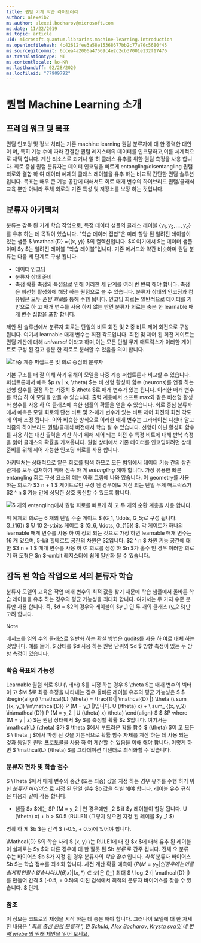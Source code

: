 ```yaml
---
title: 퀀텀 기계 학습 라이브러리
author: alexeib2
ms.author: alexei.bocharov@microsoft.com
ms.date: 11/22/2019
ms.topic: article
uid: microsoft.quantum.libraries.machine-learning.introduction
ms.openlocfilehash: 4c42612fee3a58e15368677bb2c77a70c5680f45
ms.sourcegitcommit: 6ccea4a2006a47569c4e2c2cb37001e132f17476
ms.translationtype: MT
ms.contentlocale: ko-KR
ms.lasthandoff: 02/28/2020
ms.locfileid: "77909792"
---
```

# <a name="introduction-to-quantum-machine-learning"></a>퀀텀 Machine Learning 소개

## <a name="framework-and-goals"></a>프레임 워크 및 목표

퀀텀 인코딩 및 정보 처리는 기존 machine learning 퀀텀 분류자에 대 한 강력한 대안이 며, 특히 기능 수에 따라 간결한 퀀텀 레지스터의 데이터를 인코딩하고,이를 체계적으로 채택 합니다. 계산 리소스로 되거나 얽 히 클래스 유추를 위한 퀀텀 측정을 사용 합니다.
회로 중심 퀀텀 분류자는 데이터 인코딩을 빠르게 entangling/disentangling 퀀텀 회로와 결합 하 여 데이터 예제의 클래스 레이블을 유추 하는 비교적 간단한 퀀텀 솔루션입니다.
목표는 매우 큰 기능 공간에 대해서도 회로 매개 변수의 하이브리드 퀀텀/클래식 교육 뿐만 아니라 주체 회로의 기존 특성 및 저장소를 보장 하는 것입니다.

## <a name="classifier-architecture"></a>분류자 아키텍처

분류는 감독 된 기계 학습 작업으로, 특정 데이터 샘플의 클래스 레이블 $\{y_1, y_2, \ldots, y_d\}$를 유추 하는 데 목적이 있습니다. "학습 데이터 집합"은 미리 할당 된 알려진 레이블이 있는 샘플 $ \mathcal{D} =\{(x, y)} $의 컬렉션입니다. $X 여기에서 $는 데이터 샘플 이며 $y $는 알려진 레이블 "학습 레이블"입니다.
기존 메서드와 약간 비슷하며 퀀텀 분류는 다음 세 단계로 구성 됩니다.
- 데이터 인코딩
- 분류자 상태 준비
- 측정 확률 측정의 특성으로 인해 이러한 세 단계를 여러 번 반복 해야 합니다. 측정은 비선형 활성화에 해당 하는 퀀텀으로 볼 수 있습니다.
분류자 상태의 인코딩과 컴퓨팅은 모두 *퀀텀 회로*를 통해 수행 됩니다. 인코딩 회로는 일반적으로 데이터를 기반으로 하 고 매개 변수를 사용 하지 않는 반면 분류자 회로는 충분 한 learnable 매개 변수 집합을 포함 합니다. 

제안 된 솔루션에서 분류자 회로는 단일의 비트 회전 및 2 중 비트 제어 회전으로 구성 됩니다. 여기서 learnable 매개 변수는 회전 각도입니다. 회전 및 제어 된 회전 게이트는 퀀텀 계산에 대해 *universal* 이라고 하며,이는 모든 단일 무게 매트릭스가 이러한 게이트로 구성 된 길고 충분 한 회로로 분해할 수 있음을 의미 합니다.

![다중 계층 퍼셉트론 및 회로 중심의 분류자](~/media/DLvsQCC.png)

기본 구조를 더 잘 이해 하기 위해이 모델을 다중 계층 퍼셉트론과 비교할 수 있습니다. 퍼셉트론에서 예측 $p (y | x, \theta) $는 비 선형 활성화 함수 (neurons)를 연결 하는 선형 함수를 결정 하는 가중치 $ \theta $로 매개 변수가 있는 됩니다. 이러한 매개 변수를 학습 하 여 모델을 만들 수 있습니다. 출력 계층에서 소프트 max와 같은 비선형 활성화 함수를 사용 하 여 클래스에 속한 샘플의 확률을 얻을 수 있습니다. 회로 중심 분류자에서 예측은 모델 회로의 단선 비트 및 2-매개 변수가 있는 비트 제어 회전의 회전 각도에 의해 조정 됩니다. 이와 비슷한 방식으로 이러한 매개 변수는 그라데이션 디센더 알고리즘의 하이브리드 퀀텀/클래식 버전에서 학습 될 수 있습니다. 선형이 아닌 활성화 함수를 사용 하는 대신 출력을 계산 하기 위해 제어 되는 회전 후 특정 비트에 대해 반복 측정을 읽어 클래스의 확률을 가져옵니다. 퀀텀 상태에서 기존 데이터를 인코딩하려면 상태 준비를 위해 제어 가능한 인코딩 회로를 사용 합니다.

아키텍처는 상대적으로 얕은 회로를 탐색 하므로 모든 범위에서 데이터 기능 간의 상관 관계를 모두 캡처하기 위해 신속 하 게 *entangling* 해야 합니다. 가장 유용한 빠른 entangling 회로 구성 요소의 예는 아래 그림에 나와 있습니다. 이 geometry를 사용 하는 회로가 $3 n + 1 $ 게이트로만 구성 된 경우에도 계산 되는 단일 무게 매트릭스가 $2 ^ n $ 기능 간에 상당한 상호 통신할 수 있도록 합니다.

![5 개의 entangling에서 퀀텀 회로를 빠르게 하 고 두 개의 순환 계층을 사용 합니다.](~/media/5-qubit-qccc.png)

위 예제의 회로는 6 개의 단일 수준 게이트 $ (G_1, \ldots, G_5;로 구성 됩니다. G_{16}) $ 및 10 2-stbits 게이트 $ (G_6, \ldots, G_{15}) $. 각 게이트가 하나의 learnable 매개 변수를 사용 하 여 정의 되는 것으로 가정 하면 learnable 매개 변수는 16 개 있으며, 5-bit 힐베르트 공간의 차원은 32입니다. $2 ^ n $ 차원 기능 공간에 대 한 $3 n + 1 $ 매개 변수를 사용 하 여 회로를 생성 하 $n $가 홀수 인 경우 이러한 회로 기 하 도형은 $n $-ombit 레지스터에 쉽게 일반화 될 수 있습니다.

## <a name="classifier-training-as-a-supervised-learning-task"></a>감독 된 학습 작업으로 서의 분류자 학습

분류자 모델의 교육은 작업 매개 변수의 최적 값을 찾기 때문에 학습 샘플에서 올바른 학습 레이블을 유추 하는 경우의 평균 가능성을 최대화 합니다.
여기서는 두 가지 수준 분류만 사용 합니다. 즉, $d = $2의 경우와 레이블이 $y _1 인 두 개의 클래스 (y_2 $)만 고려 합니다.

> [!NOTE]
> 메서드를 임의 수의 클래스로 일반화 하는 확실 방법은 qudits를 사용 하 여로 대체 하는 것입니다. 예를 들어, $ 상태를 $d 사용 하는 퀀텀 단위와 $d $ 방향 측정이 있는 두 방향 측정이 있습니다.

### <a name="likelihood-as-the-training-goal"></a>학습 목표의 가능성

Learnable 퀀텀 회로 $U (\ 테타) $를 지정 하는 경우 $ \theta $는 매개 변수의 벡터이 고 $M $로 최종 측정을 나타내는 경우 올바른 레이블 유추의 평균 가능성은 $ $ \begin{align} \mathcal{L} (\theta) = \frac{1}{| \mathcal{D} |} \theta (\ sum_ {(x, y_1) \in\mathcal{D}} P (M = y_1 |)입니다. U (\theta) x) + \ sum_ {(x, y_2) \in\mathcal{D}} P (M = y_2 | U (\theta) x) \theta) \end{align} $ $ $P where (M = y | z) $는 퀀텀 상태에서 $y $를 측정할 확률 $z $입니다.
여기서는 \mathcal{L} (\theta) $가 $ \theta $에서 부드러운 확률 함수 $ (\theta) $이 고 모든 $ \ theta_j $에서 파생 된 것을 기본적으로 확률 함수 자체를 계산 하는 데 사용 되는 것과 동일한 퀀텀 프로토콜을 사용 하 여 계산할 수 있음을 이해 해야 합니다. 이렇게 하면 $ \mathcal{L} (\theta) $를 그라데이션 디센더로 최적화할 수 있습니다.

### <a name="classifier-bias-and-training-score"></a>분류자 편차 및 학습 점수

$ \Theta $에서 매개 변수의 중간 (또는 최종) 값을 지정 하는 경우 유추를 수행 하기 위한 *분류자 바이어스* 로 지정 된 단일 실수 $b 값을 식별 해야 합니다. 레이블 유추 규칙은 다음과 같이 작동 합니다. 
- 샘플 $x $에는 $P (M = y_2 | 인 경우에만 _2 $ if $y 레이블이 할당 됩니다. U (\theta) x) + b > $0.5 (RULE1) (그렇지 않으면 지정 된 레이블 $y _1 $)

명확 하 게 $b $는 간격 $ (-0.5, + 0.5)에 있어야 합니다.

\Mathcal{D} $의 학습 사례 $ (x, y) \는 RULE1에 대 한 $x $에 대해 유추 된 레이블이 실제로는 $y $와 다른 경우에 대 한 잘못 된 $b *분류* 로 간주 됩니다. 전체 오 분류 수는 바이어스 $b $가 지정 된 경우 분류자의 *학습 점수* 입니다. *최적* 분류자 바이어스 $b $는 학습 점수를 최소화 합니다. 사전 계산 확률 예측이 $\{ P (M = y_2 | 인 경우에는이를 쉽게 확인할 수 있습니다. U (\theta) x) | (x, *) \in\mathcal{D} \}$은 (는) 최대 $ \ log_2 (| \mathcal{D} |)를 만들어 간격 $ (-0.5, + 0.5)의 이진 검색에서 최적의 분류자 바이어스를 찾을 수 있습니다. $ 단계.

### <a name="reference"></a>참조

이 정보는 코드로의 재생을 시작 하는 데 충분 해야 합니다. 그러나이 모델에 대 한 자세한 내용은 [ *' 회로 중심 퀀텀 분류자 ', 민 Schuld, Alex Bocharov, Krysta sva및 네 번째 wiebe* 의 원래 제안을 읽어 보세요.](https://arxiv.org/abs/1804.00633)
